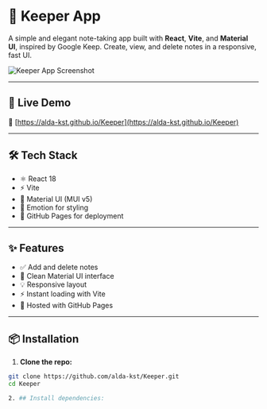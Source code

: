 # 📒 Keeper App

A simple and elegant note-taking app built with **React**, **Vite**, and **Material UI**, inspired by Google Keep. Create, view, and delete notes in a responsive, fast UI.

![Keeper App Screenshot](https://user-images.githubusercontent.com/placeholder/keeper-screenshot.png)


---

## 🚀 Live Demo

🔗 [https://alda-kst.github.io/Keeper](https://alda-kst.github.io/Keeper)

---

## 🛠 Tech Stack

- ⚛️ React 18
- ⚡ Vite
- 🎨 Material UI (MUI v5)
- 💅 Emotion for styling
- 📄 GitHub Pages for deployment

---

## ✨ Features

- ✅ Add and delete notes
- 📝 Clean Material UI interface
- 💡 Responsive layout
- ⚡ Instant loading with Vite
- 🚀 Hosted with GitHub Pages

---

## 📦 Installation

1. **Clone the repo:**

```bash
git clone https://github.com/alda-kst/Keeper.git
cd Keeper

2. ## Install dependencies:

